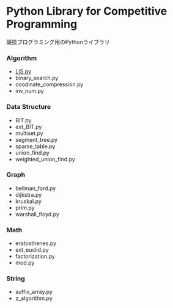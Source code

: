 # Python Library for Competitive Programming
競技プログラミング用のPythonライブラリ
### Algorithm
- [LIS.py](algorithm/LIS.py)
- binary_search.py
- coodinate_compression.py
- inv_num.py
### Data Structure
- BIT.py
- ext_BIT.py
- multiset.py
- segment_tree.py
- sparse_table.py
- union_find.py
- weighted_union_find.py
### Graph
- bellman_ford.py
- dijkstra.py
- kruskal.py
- prim.py
- warshall_floyd.py
### Math
- eratosthenes.py
- ext_euclid.py
- factorization.py
- mod.py
### String
- suffix_array.py
- z_algorithm.py
